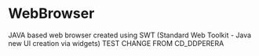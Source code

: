 WebBrowser
==========
JAVA based web browser created using SWT (Standard Web Toolkit - Java new UI creation via widgets)
TEST CHANGE FROM CD_DDPERERA
